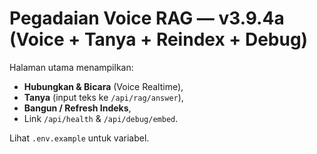 # Pegadaian Voice RAG — v3.9.4a (Voice + Tanya + Reindex + Debug)
Halaman utama menampilkan:
- **Hubungkan & Bicara** (Voice Realtime),
- **Tanya** (input teks ke `/api/rag/answer`),
- **Bangun / Refresh Indeks**,
- Link `/api/health` & `/api/debug/embed`.

Lihat `.env.example` untuk variabel.
